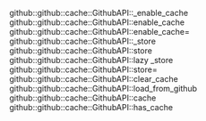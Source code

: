 github::github::cache::GithubAPI::_enable_cache
github::github::cache::GithubAPI::enable_cache
github::github::cache::GithubAPI::enable_cache=
github::github::cache::GithubAPI::_store
github::github::cache::GithubAPI::store
github::github::cache::GithubAPI::lazy _store
github::github::cache::GithubAPI::store=
github::github::cache::GithubAPI::clear_cache
github::github::cache::GithubAPI::load_from_github
github::github::cache::GithubAPI::cache
github::github::cache::GithubAPI::has_cache